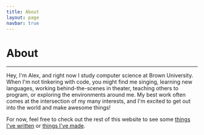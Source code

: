 ```yaml
---
title: About
layout: page
navbar: true
---
```

<h1 class="mono slash-header is-size-2">About</h1>

---

Hey, I'm Alex, and right now I study computer science at Brown University. When I'm not tinkering with code, you might find me singing, learning new languages, working behind-the-scenes in theater, teaching others to program, or exploring the environments around me. My best work often comes at the intersection of my many interests, and I'm excited to get out into the world and make awesome things!

For now, feel free to check out the rest of this website to see some [things I've written](posts.html) or [things I've made](projects.html).
